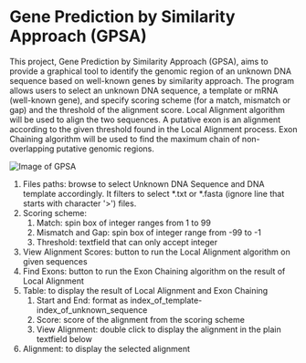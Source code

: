 # Gene Prediction by Similarity Approach (GPSA)
 This project, Gene Prediction by Similarity Approach (GPSA), aims to provide a graphical tool to identify the genomic region of an unknown DNA sequence based on well-known genes by similarity approach. The program allows users to select an unknown DNA sequence, a template or mRNA (well-known gene), and specify scoring scheme (for a match, mismatch or gap) and the threshold of the alignment score. Local Alignment algorithm will be used to align the two sequences. A putative exon is an alignment according to the given threshold found in the Local Alignment process. Exon Chaining algorithm will be used to find the maximum chain of non-overlapping putative genomic regions.

![Image of GPSA](https://i.imgur.com/4AFztxY.jpg)

1. Files paths: browse to select Unknown DNA Sequence and DNA template accordingly. It filters to select *.txt or *.fasta (ignore line that starts with character '>') files.
1. Scoring scheme: 
   1. Match: spin box of integer ranges from 1 to 99
   1. Mismatch and Gap: spin box of integer range from -99 to -1
   1. Threshold: textfield that can only accept integer
1. View Alignment Scores: button to run the Local Alignment algorithm on given sequences
1. Find Exons: button to run the Exon Chaining algorithm on the result of Local Alignment
1. Table: to display the result of Local Alignment and Exon Chaining
   1. Start and End: format as index_of_template-index_of_unknown_sequence
   1. Score: score of the alignment from the scoring scheme
   1. View Alignment: double click to display the alignment in the plain textfield below
1. Alignment: to display the selected alignment
